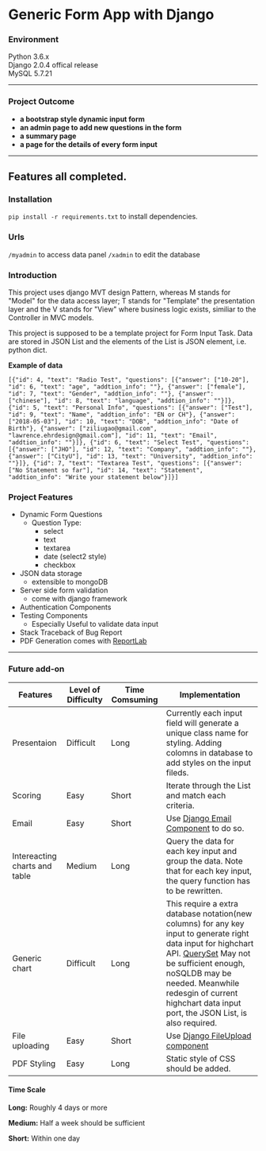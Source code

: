 # Generic Form App with Django

### Environment
Python 3.6.x  
Django 2.0.4 offical release  
MySQL 5.7.21  

----------------------
### Project Outcome
- **a bootstrap style dynamic input form**
- **an admin page to add new questions in the form**
- **a summary page**
- **a page for the details of every form input**

-----------------------
**Features all completed.**
-----------------------
### Installation

`pip install -r requirements.txt` to install dependencies.

### Urls
`/myadmin` to access data panel 
`/xadmin` to edit the database

### Introduction

This project uses django MVT design Pattern, whereas M stands for "Model" for the data access layer; T stands for "Template" the presentation layer and the 
V stands for "View" where business logic exists, similiar to the Controller in MVC models.

This project is supposed to be a template project for Form Input Task. Data are stored in JSON List and the elements of the List is JSON element, i.e. python dict.

**Example of data**

```
[{"id": 4, "text": "Radio Test", "questions": [{"answer": ["10-20"], "id": 6, "text": "age", "addtion_info": ""}, {"answer": ["female"], "id": 7, "text": "Gender", "addtion_info": ""}, {"answer": ["chinese"], "id": 8, "text": "language", "addtion_info": ""}]}, {"id": 5, "text": "Personal Info", "questions": [{"answer": ["Test"], "id": 9, "text": "Name", "addtion_info": "EN or CH"}, {"answer": ["2018-05-03"], "id": 10, "text": "DOB", "addtion_info": "Date of Birth"}, {"answer": ["ziliugao@gmail.com", "lawrence.ehrdesign@gmail.com"], "id": 11, "text": "Email", "addtion_info": ""}]}, {"id": 6, "text": "Select Test", "questions": [{"answer": ["JHO"], "id": 12, "text": "Company", "addtion_info": ""}, {"answer": ["CityU"], "id": 13, "text": "University", "addtion_info": ""}]}, {"id": 7, "text": "Textarea Test", "questions": [{"answer": ["No Statement so far"], "id": 14, "text": "Statement", "addtion_info": "Write your statement below"}]}]
```

### Project Features

- Dynamic Form Questions
    + Question Type:
        * select
        * text
        * textarea
        * date (select2 style)
        * checkbox
- JSON data storage
    + extensible to mongoDB
- Server side form validation
    + come with django framework
- Authentication Components
- Testing Components
    + Especially Useful to validate data input
- Stack Traceback of Bug Report
- PDF Generation comes with [ReportLab](https://www.reportlab.com/docs/reportlab-userguide.pdf)

-----------------------

### Future add-on

Features | Level of Difficulty | Time Comsuming | Implementation
-------- | ------------------- | -------------- | --------------
Presentaion | Difficult | Long | Currently each input field will generate a unique class name for styling. Adding colomns in database to add styles on the input fileds.
Scoring | Easy | Short | Iterate through the List and match each criteria.
Email | Easy | Short | Use [Django Email Component](https://docs.djangoproject.com/en/2.0/topics/email/) to do so.
Intereacting charts and table | Medium | Long | Query the data for each key input and group the data. Note that for each key input, the query function has to be rewritten.
Generic chart | Difficult | Long | This require a extra database notation(new columns) for any key input to generate right data input for highchart API. [QuerySet](https://docs.djangoproject.com/zh-hans/2.0/ref/models/querysets/) May not be sufficient enough, noSQLDB may be needed. Meanwhile redesgin of current highchart data input port, the JSON List, is also required.
File uploading | Easy | Short | Use [Django FileUpload component](https://docs.djangoproject.com/en/2.0/topics/http/file-uploads/)
PDF Styling | Easy | Long | Static style of CSS should be added.

#### Time Scale
**Long:** Roughly 4 days or more 

**Medium:** Half a week should be sufficient 

**Short:** Within one day 



